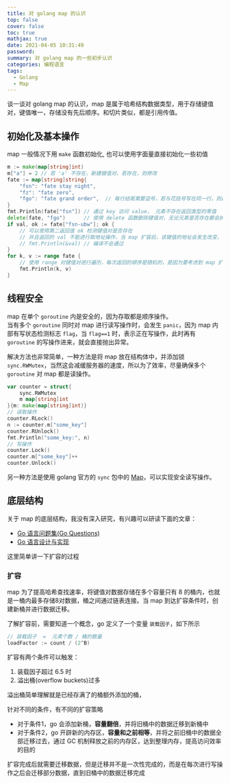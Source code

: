```yaml
---
title: 对 golang map 的认识
top: false
cover: false
toc: true
mathjax: true
date: 2021-04-05 10:31:49
password:
summary: 对 golang map 的一些初步认识
categories: 编程语言
tags:
  - Golang
  - Map
---
```


谈一谈对 golang map 的认识，map 是属于哈希结构数据类型，用于存储键值对，键值唯一，存储没有先后顺序。和切片类似，都是引用传值。

## 初始化及基本操作

map 一般情况下用 `make` 函数初始化, 也可以使用字面量直接初始化一些初值

```go
m := make(map[string]int)
m["a"] = 2 // 若 'a' 不存在，新建键值对，若存在，则修改
fate := map[string]string{
    "fsn": "fate stay night",
    "fz": "fate zero",
    "fgo": "fate grand order",  // 每行结尾需要逗号，若与花括号写在同一行，则最后一个元素不需要
}
fmt.Println(fate["fsn"]) // 通过 key 访问 value， 元素不存在返回类型的零值
delete(fate, "fgo")      // 使用 delete 函数删除键值对，无论元素是否存在都会执行，且没有返回值
if val, ok := fate["fsn-ubw"]; ok {
    // 可以使用第二返回值 ok 检测键值对是否存在
    // 并且返回的 val 不能进行取地址操作，当 map 扩容后，该键值的地址会发生改变，
    // fmt.Println(&val) // 编译不会通过
}
for k, v := range fate {
    // 使用 range 对键值对进行遍历，每次返回的顺序是随机的，是因为要考虑到 map 扩容带来的内存变动，故意设定每次随机返回
    fmt.Println(k, v)
}
```

## 线程安全

map 在单个 `goroutine` 内是安全的，因为存取都是顺序操作。  
当有多个 `goroutine` 同时对 map 进行读写操作时，会发生 `panic`，因为 map 内部有写状态检测标志 `flag`，当 `flag==1` 时，表示正在写操作，此时再有 `goroutine` 的写操作进来，就会直接抛出异常。  

解决方法也非常简单，一种方法是将 map 放在结构体中，并添加锁 `sync.RWMutex`，当然这会减缓服务器的速度，所以为了效率，尽量确保多个 `goroutine` 对 map 都是读操作。

```go
var counter = struct{
    sync.RWMutex
    m map[string]int
}{m: make(map[string]int)}
// 读取操作
counter.RLock()
n := counter.m["some_key"]
counter.RUnlock()
fmt.Println("some_key:", n)
// 写操作
counter.Lock()
counter.m["some_key"]++
counter.Unlock()
```

另一种方法是使用 golang 官方的 `sync` 包中的 [Map](https://golang.org/pkg/sync/#Map)，可以实现安全读写操作。

## 底层结构

关于 map 的底层结构，我没有深入研究，有兴趣可以研读下面的文章：

- [Go 语言问题集(Go Questions)](https://www.bookstack.cn/read/qcrao-Go-Questions/map-map%20%E7%9A%84%E5%BA%95%E5%B1%82%E5%AE%9E%E7%8E%B0%E5%8E%9F%E7%90%86%E6%98%AF%E4%BB%80%E4%B9%88.md)
- [Go 语言设计与实现](https://draveness.me/golang/docs/part2-foundation/ch03-datastructure/golang-hashmap/#332-%E6%95%B0%E6%8D%AE%E7%BB%93%E6%9E%84)

这里简单讲一下扩容的过程

### 扩容

map 为了提高哈希查找速率，将键值对数据存储在多个容量只有 8 的桶内，也就是一桶内最多存储8对数据，桶之间通过链表连接。当 map 到达扩容条件时，创建新桶并进行数据迁移。

了解扩容前，需要知道一个概念，go 定义了一个变量 `装载因子`，如下所示

```go
// 装载因子  =  元素个数 / 桶的数量
loadFactor := count / (2^B)
```

扩容有两个条件可以触发：

1. 装载因子超过 6.5 时
2. 溢出桶(overflow buckets)过多

溢出桶简单理解就是已经存满了的桶额外添加的桶，

针对不同的条件，有不同的扩容策略

- 对于条件1，go 会添加新桶，**容量翻倍**，并将旧桶中的数据迁移到新桶中
- 对于条件2，go 开辟新的内存区，**容量和之前相等**，并将之前旧桶中的数据全部迁移过去，通过 GC 机制释放之前的内存区，达到整理内存，提高访问效率的目的

扩容完成后就需要迁移数据，但是迁移并不是一次性完成的，而是在每次进行写操作之后会迁移部分数据，直到旧桶中的数据迁移完成
